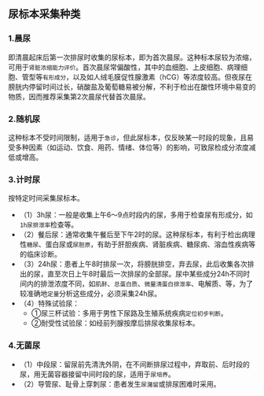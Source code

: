 ## 尿标本采集种类
### 1.晨尿
即清晨起床后第一次排尿时收集的尿标本，即为首次晨尿。这种标本尿较为浓缩，可用于`肾脏浓缩能力评价`。首次晨尿常偏酸性，其中的血细胞、上皮细胞、病理细胞、管型等`有形成分`，以及如人绒毛膜促性腺激素（hCG）等浓度较高。但夜尿在膀胱内停留时间过长，硝酸盐及葡萄糖易被分解，不利于检出在酸性环境中易变的物质，因而推荐采集第2次晨尿代替首次晨尿。
### 2.随机尿
这种标本不受时间限制，适用于`急诊`，但此尿标本，仅反映某一时段的现象，且易受多种因素（如运动、饮食、用药、情绪、体位等）的影响，可致尿检成分浓度减低或增高。
### 3.计时尿
按特定时间采集尿标本。
- （1）3h尿：一般是收集上午6～9点时段内的尿，多用于检查尿有形成分，如`1h尿排泄率`检查等。
- （2）餐后尿：通常收集午餐后至下午2时的尿。这种尿标本，有利于检出病理性`糖尿`、蛋白尿或`尿胆原`，有助于肝胆疾病、肾脏疾病、糖尿病、溶血性疾病等的临床诊断。
- （3）24h尿：患者上午8时排尿一次，将膀胱排空，弃去尿，此后收集各次排出的尿，直至次日上午8时最后一次排尿的全部尿。尿中某些成分24h不同时间内的排泄浓度不同，如`肌酐`、`总蛋白质`、`微量清蛋白排泄率`、电解质、等，为了较准确地`定量`分析这些成分，必须采集24h尿。
- （4）特殊试验尿：
    - ①尿三杯试验：多用于男性下尿路及生殖系统疾病`定位初步判断`。
    - ②耐受性试验尿：如经前列腺按摩后排尿收集尿标本。
### 4.无菌尿 
- （1）中段尿：留尿前先清洗外阴，在不间断排尿过程中，弃取前、后时段的尿，用无菌容器接留中间时段的尿，适用于`尿培养`。
- （2）导管尿、耻骨上穿刺尿：患者发生`尿潴留`或排尿困难时采用。